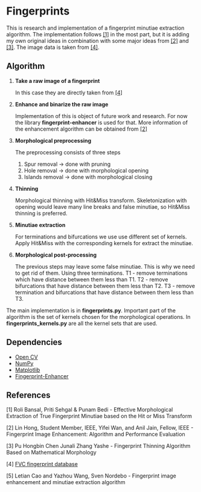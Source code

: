 # Fingerprints

This is research and implementation of a fingerprint minutiae extraction algorithm.
The implementation follows [[1]](#1) in the most part, but it is adding my own original ideas in combination with some major ideas from [[2]](#2) and [[3]](#3). The image data is taken from [[4]](#4).

## Algorithm
1. **Take a raw image of a fingerprint**

    In this case they are directly taken from [[4]](#4)

2. **Enhance and binarize the raw image**

    Implementation of this is object of future work and research. For now the library **fingerprint-enhancer** is used for that. More information of the enhancement algorithm can be obtained from [[2]](#2) 

3. **Morphological preprocessing**

    The preprocessing consists of three steps
    1. Spur removal -> done with pruning
    2. Hole removal -> done with morphological opening
    3. Islands removal -> done with morphological closing

4. **Thinning**

    Morphological thinning with Hit&Miss transform. Skeletonization with opening would leave many line breaks and false minutiae, so Hit&Miss thinning is preferred.

5. **Minutiae extraction**

    For terminations and bifurcations we use use different set of kernels.
    Apply Hit&Miss with the corresponding kernels for extract the minutiae.

6. **Morphological post-processing**

    The previous steps may leave some false minutiae. This is why we need to get rid of them. Using three terminations. T1 - remove terminations which have distance between them less than T1. T2 - remove bifurcations that have distance between them less than T2. T3 - remove termination and bifurcations that have distance between them less than T3.


The main implementation is in **fingerprints.py**. Important part of the algorithm is the set of kernels chosen for the morphological operations. In **fingerprints_kernels.py** are all the kernel sets that are used.

## Dependencies
* [Open CV](https://opencv.org/)
* [NumPy](https://numpy.org/)
* [Matplotlib](https://matplotlib.org/stable/index.html)
* [Fingerprint-Enhancer](https://github.com/Utkarsh-Deshmukh/Fingerprint-Enhancement-Python)

## References
<a id="1">[1]</a>
Roli Bansal, Priti Sehgal & Punam Bedi - Effective Morphological Extraction of True Fingerprint Minutiae based on the Hit or Miss Transform

<a id="2">[2]</a>
Lin Hong, Student Member, IEEE, Yifei Wan, and Anil Jain, Fellow, IEEE - Fingerprint Image Enhancement: Algorithm and Performance Evaluation

<a id="3">[3]</a>
Pu Hongbin Chen Junali Zhang Yashe - Fingerprint Thinning Algorithm Based on Mathematical Morphology

<a id="4">[4]</a>
[FVC fingerprint database](http://bias.csr.unibo.it/fvc2004/)

<a id="5">[5]</a>
Letian Cao and Yazhou Wang, Sven Nordebo - Fingerprint image enhancement and minutiae extraction algorithm
